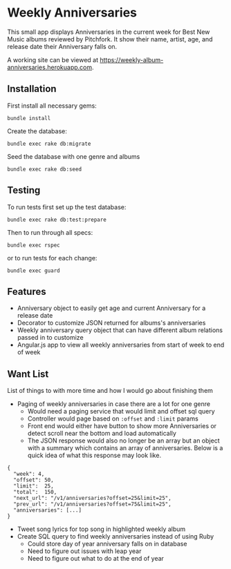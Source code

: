 # Weekly Anniversaries

This small app displays Anniversaries in the current week for Best New
Music albums reviewed by Pitchfork. It show their name, artist, age, and release date
their Anniversary falls on.

A working site can be viewed at https://weekly-album-anniversaries.herokuapp.com.

## Installation
First install all necessary gems:

```bundle install```

Create the database:

```bundle exec rake db:migrate```

Seed the database with one genre and albums

```bundle exec rake db:seed```

## Testing
To run tests first set up the test database:

```bundle exec rake db:test:prepare```

Then to run through all specs:

```bundle exec rspec```

or to run tests for each change:

```bundle exec guard```

## Features
- Anniversary object to easily get age and current Anniversary for a
  release date
- Decorator to customize JSON returned for albums's anniversaries
- Weekly anniversary query object that can have different album relations
passed in to customize
- Angular.js app to view all weekly anniversaries from start of week to end of week

## Want List
List of things to with more time and how I would go about finishing them

- Paging of weekly anniversaries in case there are a lot for one genre
  - Would need a paging service that would limit and offset sql query
  - Controller would page based on `:offset` and `:limit` params
  - Front end would either have button to show more Anniversaries or detect
  scroll near the bottom and load automatically
  - The JSON response would also no longer be an array but an object with a
  summary which contains an array of anniversaries. Below is a quick idea of what
  this response may look like.

```
{
  "week": 4,
  "offset": 50,
  "limit":  25,
  "total":  150,
  "next_url": "/v1/anniversaries?offset=25&limit=25",
  "prev_url": "/v1/anniversaries?offset=75&limit=25",
  "anniversaries": [...]
}
```
- Tweet song lyrics for top song in highlighted weekly album
- Create SQL query to find weekly anniversaries instead of using Ruby
  - Could store day of year anniversary falls on in database
  - Need to figure out issues with leap year
  - Need to figure out what to do at the end of year
